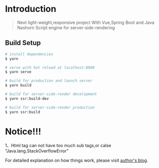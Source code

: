 # Introduction      

> Next light-weight,responsive project With Vue,Spring Boot and Java Nashorn Script engine for server-side-rendering

## Build Setup

``` bash
# install dependencies
$ yarn

# serve with hot reload at localhost:8080
$ yarn serve

# build for production and launch server
$ yarn build

# build for server-side-render decelopment
$ yarn ssr:build-dev

# build for server-side-render production
$ yarn ssr:build
```

# Notice!!!
1、Html tag can not have too much sub tags,or calse "Java.lang.StackOverflowError"

For detailed explanation on how things work, please visit [author's blog](https://www.terwergreen.com).